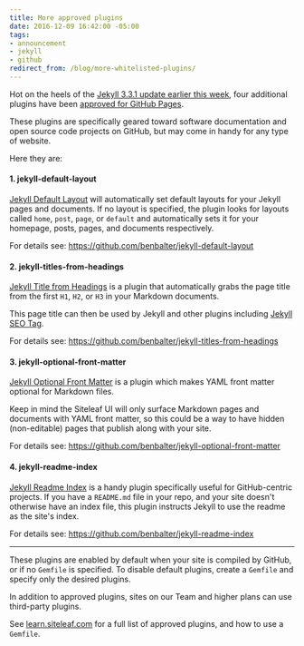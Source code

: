 ```yaml
---
title: More approved plugins
date: 2016-12-09 16:42:00 -05:00
tags:
- announcement
- jekyll
- github
redirect_from: /blog/more-whitelisted-plugins/
---
```


Hot on the heels of the [Jekyll 3.3.1 update earlier this week](/blog/jekyll-update-and-new-approved-plugins/), four additional plugins have been [approved for GitHub Pages](https://github.com/blog/2289-publishing-with-github-pages-now-as-easy-as-1-2-3). 

These plugins are specifically geared toward software documentation and open source code projects on GitHub, but may come in handy for any type of website.



Here they are:

#### 1. jekyll-default-layout

[Jekyll Default Layout](https://github.com/benbalter/jekyll-default-layout) will automatically set default layouts for your Jekyll pages and documents. If no layout is specified, the plugin looks for layouts called `home`, `post`, `page`, or `default` and automatically sets it for your homepage, posts, pages, and documents respectively.

For details see: <https://github.com/benbalter/jekyll-default-layout>

#### 2. jekyll-titles-from-headings

[Jekyll Title from Headings](https://github.com/benbalter/jekyll-titles-from-headings) is a plugin that automatically grabs the page title from the first `H1`, `H2`, or `H3` in your Markdown documents. 

This page title can then be used by Jekyll and other plugins including [Jekyll SEO Tag](https://github.com/benbalter/jekyll-seo-tag).

For details see: <https://github.com/benbalter/jekyll-titles-from-headings>

#### 3. jekyll-optional-front-matter

[Jekyll Optional Front Matter](https://github.com/benbalter/jekyll-optional-front-matter) is a plugin which makes YAML front matter optional for Markdown files.

Keep in mind the Siteleaf UI will only surface Markdown pages and documents with YAML front matter, so this could be a way to have hidden (non-editable) pages that publish along with your site. 

For details see: <https://github.com/benbalter/jekyll-optional-front-matter>

#### 4. jekyll-readme-index

[Jekyll Readme Index](https://github.com/benbalter/jekyll-readme-index) is a handy plugin specifically useful for GitHub-centric projects. If you have a `README.md` file in your repo, and your site doesn't otherwise have an index file, this plugin instructs Jekyll to use the readme as the site's index.

For details see: <https://github.com/benbalter/jekyll-readme-index>

---

These plugins are enabled by default when your site is compiled by GitHub, or if no `Gemfile` is specified. To disable default plugins, create a `Gemfile` and specify only the desired plugins.

In addition to approved plugins, sites on our Team and higher plans can use third-party plugins. 

See [learn.siteleaf.com](https://learn.siteleaf.com/themes/jekyll-plugins/) for a full list of approved plugins, and how to use a `Gemfile`.
